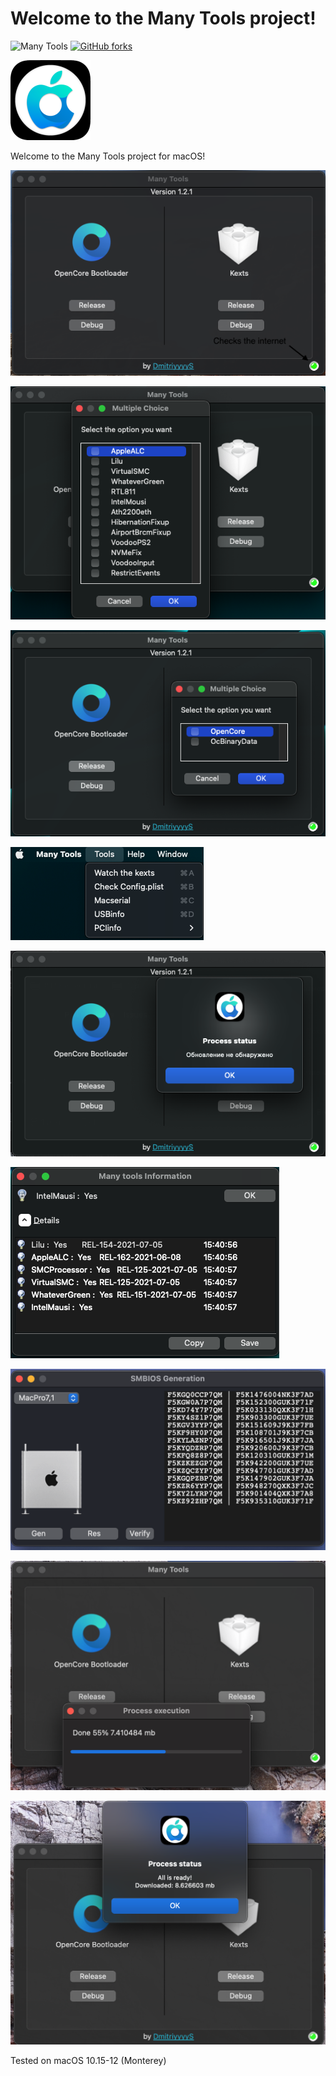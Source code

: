 # Welcome to the Many Tools project!
![Many Tools](https://img.shields.io/badge/Many%20Tools-1.2.1-green)
[![GitHub forks](https://img.shields.io/badge/Download-program-yellow)](https://github.com/DmitriyyyyS/ManyTools/releases/tag/1.2.1)


<img src="https://github.com/DmitriyyyyS/ManyTools/blob/main/Others/p/logo.png" width="128" height="128"/>

Welcome to the Many Tools project for macOS!
  
![demo](./Others/p/1.png)

![demo](./Others/p/5.png)

![demo](./Others/p/6.png)

![demo](./Others/p/3.png)

![demo](./Others/p/4.png)

![demo](./Others/p/7.png)

![demo](./Others/p/8.png)

![demo](./Others/p/9.png)

![demo](./Others/p/10.png)



Tested on macOS 10.15-12 (Monterey)

